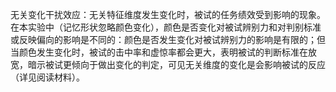   无关变化干扰效应：无关特征维度发生变化时，被试的任务绩效受到影响的现象。在本实验中（记忆形状忽略颜色变化），颜色是否变化对被试辨别力和对判别标准或反映偏向的影响是不同的：颜色是否发生变化对被试辨别力的影响是有限的；但当颜色发生变化时，被试的击中率和虚惊率都会更大，表明被试的判断标准在放宽，暗示被试更倾向于做出变化的判定，可见无关维度的变化是会影响被试的反应（详见阅读材料）。